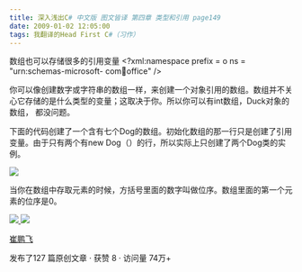 ```yaml
---
title: 深入浅出C# 中文版 图文皆译 第四章 类型和引用 page149
date: 2009-01-02 12:05:00
tags: 我翻译的Head First C#（习作）
---
```

数组也可以存储很多的引用变量  <?xml:namespace prefix = o ns = "urn:schemas-microsoft-
com:office:office" />

你可以像创建数字或字符串的数组一样，来创建一个对象引用的数组。数组并不关心它存储的是什么类型的变量；这取决于你。所以你可以有int数组，Duck对象的数组，
都没问题。

下面的代码创建了一个含有七个Dog的数组。初始化数组的那一行只是创建了引用变量。由于只有两个有new Dog（）的行，所以实际上只创建了两个Dog类的实例。

![](https://p-blog.csdn.net/images/p_blog_csdn_net/cuipengfei1/EntryImages/20090102/%E6%88%AA%E5%9B%BE00.jpg)

当你在数组中存取元素的时候，方括号里面的数字叫做位序。数组里面的第一个元素的位序是0。



[ ![](https://profile.csdnimg.cn/5/2/5/3_cuipengfei1)
![](https://g.csdnimg.cn/static/user-reg-year/1x/11.png)
](https://blog.csdn.net/cuipengfei1)

[ 崔鹏飞 ](https://blog.csdn.net/cuipengfei1)

发布了127 篇原创文章  ·  获赞 8  ·  访问量 74万+

